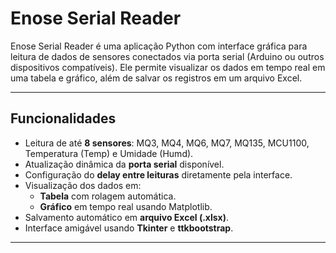 # Enose Serial Reader

Enose Serial Reader é uma aplicação Python com interface gráfica para leitura de dados de sensores conectados via porta serial (Arduino ou outros dispositivos compatíveis). Ele permite visualizar os dados em tempo real em uma tabela e gráfico, além de salvar os registros em um arquivo Excel.

---

## Funcionalidades

- Leitura de até **8 sensores**: MQ3, MQ4, MQ6, MQ7, MQ135, MCU1100, Temperatura (Temp) e Umidade (Humd).
- Atualização dinâmica da **porta serial** disponível.
- Configuração do **delay entre leituras** diretamente pela interface.
- Visualização dos dados em:
  - **Tabela** com rolagem automática.
  - **Gráfico** em tempo real usando Matplotlib.
- Salvamento automático em **arquivo Excel (.xlsx)**.
- Interface amigável usando **Tkinter** e **ttkbootstrap**.

---



